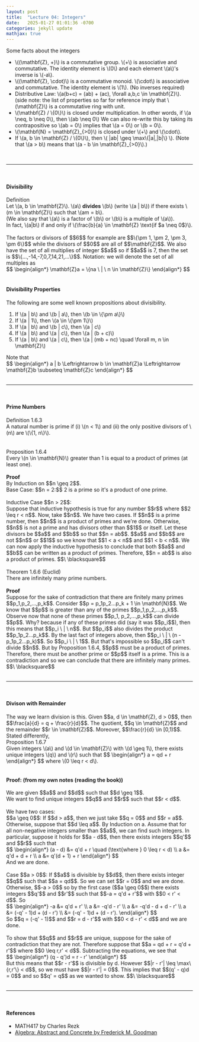 ```yaml
---
layout: post
title:  "Lecture 04: Integers"
date:   2025-01-27 01:01:36 -0700
categories: jekyll update
mathjax: true
---
```

Some facts about the integers
<ul>
	<li>\((\mathbf{Z}, +)\) is a commutative group. \(+\) is associative and commutative. The identity element is \(0\) and each element \(a\)'s inverse is \(-a\).</li>
	<li>\((\mathbf{Z}, \cdot)\) is a commutative monoid. \(\cdot\) is associative and commutative. The identity element is \(1\). (No inverses required)</li>
	<li>Distributive Law: \(a(b+c) = (ab) + (ac), \forall a,b,c \in \mathbf{Z}\). (side note: the list of properties so far for reference imply that \(\mathbf{Z}\) is a commutative ring with unit.</li>
	<li>\(\mathbf{Z} / \{0\}\) is closed under multiplication. In other words, if \(a \neq, b \neq 0\), then \(ab \neq 0\) We can also re-write this by taking its contrapositive so \(ab = 0\) implies that \(a = 0\) or \(b = 0\).</li>
	<li>\(\mathbf{N} = \mathbf{Z}_{>0}\) is closed under \(+\) and \(\cdot\).</li>
	<li>If \(a, b \in \mathbf{Z} / \{0\}\), then \( |ab| \geq \max\{|a|,|b|\} \). (Note that \(a > b\) means that \(a - b \in \mathbf{Z}_{>0}\).)</li>
</ul>
<br>
<hr>
<br>
<!------------------------------------------------------------------------>
<h4><b>Divisibility</b></h4>
<div class="mintheaderdiv">
Definition
</div>
<div class="mintbodydiv">
Let \(a, b \in \mathbf{Z}\). \(a\) <b>divides</b> \(b\) (write \(a | b\)) if there exists \(m \in \mathbf{Z}\) such that \(am = b\).
<br>
(We also say that \(a\) is a factor of \(b\) or \(b\) is a multiple of \(a\)).
<br>
In fact, \(a|b\) if and only if \(\frac{b}{a} \in \mathbf{Z} \text{if $a \neq 0$}\).
</div>
<br>
The factors or divisors of $$6$$ for example are $$\{\pm 1, \pm 2, \pm 3, \pm 6\}$$ while the divisors of $$0$$ are all of $$\mathbf{Z}$$. We also have the set of all multiplies of integer $$a$$ so if $$a$$ is 7, then the set is $$\{...,-14,-7,0,7,14,21,...\}$$. Notation: we will denote the set of all multiples as
<div> 
$$
\begin{align*}
\mathbf{Z}a = \{na \ | \ n \in \mathbf{Z}\}
\end{align*}
$$
</div>
<br>
<!------------------------------------------------------------------------>
<h4><b>Divisibility Properties</b></h4>
The following are some well known propositions about divisibility.
<ol>
	<li>If \(a | b\) and \(b | a\), then \(b \in \{\pm a\}\)</li>
	<li>If \(a | 1\), then \(a \in \{\pm 1\}\)</li>
	<li>If \(a | b\) and \(b | c\), then \(a | c\)</li>
	<li>If \(a | b\) and \(a | c\), then \(a | (b + c)\)</li>
	<li>If \(a | b\) and \(a | c\), then \(a | (mb + nc) \quad \forall m, n \in \mathbf{Z}\)</li>
</ol>
Note that 
<div> 
$$
\begin{align*}
a | b \Leftrightarrow b \in \mathbf{Z}a \Leftrightarrow \mathbf{Z}b \subseteq \mathbf{Z}c
\end{align*}
$$
</div>
<br>
<hr>
<br>
<!------------------------------------------------------------------------>
<h4><b>Prime Numbers</b></h4>
<div class="mintheaderdiv">
Definition 1.6.3
</div>
<div class="mintbodydiv">
A natural number is prime if (i) \(n < 1\) and (ii) the only positive divisors of \(n\) are \(\{1, n\}\).
</div>
<br>
<br>
<!------------------------------------------------------------------------------->
<div class="peachheaderdiv">
Proposition 1.6.4
</div>
<div class="peachbodydiv">
Every \(n \in \mathbf{N}\) greater than 1 is equal to a product of primes (at least one).
</div>
<br>
<!------------------------------------------------------------------------------->
<b>Proof</b><br>
By Induction on $$n \geq 2$$. 
<br>
Base Case: $$n = 2:$$ 2 is a prime so it's a product of one prime.
<br>
<br>
Inductive Case $$n > 2$$: 
<br>
Suppose that inductive hypothesis is true for any number $$r$$ where $$2 \leq r < n$$. Now, take $$n$$. We have two cases. If $$n$$ is a prime number, then $$n$$ is a product of primes and we're done. Otherwise, $$n$$ is not a prime and has divisors other than $$1$$ or itself. Let these divisors be $$a$$ and $$b$$ so that $$n = ab$$. $$a$$ and $$b$$ are not $$n$$ or $$1$$ so we know that $$1 < a < n$$ and $$1 < b < n$$. We can now apply the inductive hypothesis to conclude that both $$a$$ and $$b$$ can be written as a product of primes. Therefore, $$n = ab$$ is also a product of primes. $$\ \blacksquare$$ 
<br>
<br>
<!------------------------------------------------------------------------------>
<div class="yellowheaderdiv">
Theorem 1.6.6 (Euclid)
</div>
<div class="yellowbodydiv">
There are infinitely many prime numbers.
</div>
<br>
<b>Proof</b>
<br>
Suppose for the sake of contradiction that there are finitely many primes $$p_1,p_2,...,p_k$$. Consider $$p = p_1p_2...p_k + 1 \in \mathbf{N}$$. We know that $$p$$ is greater than any of the primes $$p_1,p_2,...,p_k$$. Observe now that none of these primes $$p_1, p_2,...,p_k$$ can divide $$p$$. Why? because if any of these primes did (say it was $$p_i$$), then this means that $$p_i \ | \ n$$. But $$p_i$$ also divides the product $$p_1p_2...p_k$$. By the last fact of integers above, then $$p_i \ | \ (n - p_1p_2...p_k)$$. So $$p_i \ | \ 1$$. But that's impossible so $$p_i$$ can't divide $$n$$. But by Proposition 1.6.4, $$p$$ must be a product of primes. Therefore, there must be another prime or $$p$$ itself is a prime. This is a contradiction and so we can conclude that there are infinitely many primes. $$\ \blacksquare$$
<br>
<br>
<hr>
<br>
<!------------------------------------------------------------------------>
<h4><b>Divison with Remainder</b></h4>
The way we learn division is this. Given $$a, d \in \mathbf{Z}, d > 0$$, then $$\frac{a}{d} = q + \frac{r}{d}$$. The quotient, $$q \in \mathbf{Z}$$ and the remainder $$r \in \mathbf{Z}$$. Moreover, $$\frac{r}{d} \in [0,1)$$. Stated differently,
<br>
<div class="peachheaderdiv">
Proposition 1.6.7
</div>
<div class="peachbodydiv">
Given integers \(a\) and \(d \in \mathbf{Z}\) with \(d \geq 1\), there exists unique integers \(q\) and \(r\) such that 
$$
\begin{align*}
a = qd + r
\end{align*}
$$
where \(0 \leq r < d\). 
</div>
<!------------------------------------------------------------------------>
<br>
<br>
<b>Proof: (from my own notes (reading the book))</b>
<br>
<br>
We are given $$a$$ and $$d$$ such that $$d \geq 1$$. <br>
We want to find unique integers $$q$$ and $$r$$ such that $$r < d$$.
<br>
<br>
We have two cases:
<br>
$$a \geq 0$$: If $$d > a$$, then we just take $$q = 0$$ and $$r = a$$.<br>
Otherwise, suppose that $$d \leq a$$. By Induction on a. Assume that for all non-negative integers smaller than $$a$$, we can find such integers. In particular, suppose it holds for $$a - d$$, then there exists integers $$q'$$ and $$r$$ such that
<div> 
$$
\begin{align*}
(a - d) &= q'd + r \quad (\text{where } 0 \leq r < d) \\
a &= q'd + d + r \\
a &= q'(d + 1) + r 
\end{align*}
$$
</div>
And we are done.
<br>
<br>
Case $$a > 0$$: If $$a$$ is divisible by $$d$$, then there exists integer $$q$$ such that $$a = qd$$. So we can set $$r = 0$$ and we are done.
<br>
Otherwise, $$-a > 0$$ so by the first case ($$a \geq 0$$) there exists integers $$q'$$ and $$r'$$ such that $$-a = q'd + r'$$ with $$0 < r' < d$$. So
<div> 
$$
\begin{align*}
-a &= q'd + r' \\
a &= -q'd - r' \\
a &= -q'd - d + d - r' \\
a &= (-q' - 1)d + (d - r') \\
  &= (-q' - 1)d + (d - r').
\end{align*}
$$
</div>
So $$q = (-q' - 1)$$ and $$r = d - r'$$ with $$0 < d - r' < d$$ and we are done.
<br>
<br>
To show that $$q$$ and $$r$$ are unique, suppose for the sake of contradiction that they are not. Therefore suppose that $$a = qd + r = q'd + r'$$ where $$0 \leq r,r' < d$$. Subtracting the equations, we see that
<div> 
$$
\begin{align*}
(q - q')d = r - r'
\end{align*}
$$
</div>
But this means that $$r - r'$$ is divisible by d. However $$|r - r'| \leq \max\{r,r'\} < d$$, so we must have $$|r - r'| = 0$$. This implies that $$(q' - q)d = 0$$ and so $$q' = q$$ as we wanted to show. $$\ \blacksquare$$
<br>
<br>
<hr>
<br>
<!------------------------------------------------------------------------>
<h4><b>References</b></h4>
<ul>
<li>MATH417 by Charles Rezk</li>
<li><a href="https://homepage.divms.uiowa.edu/~goodman/algebrabook.dir/algebrabook.html">Algebra: Abstract and Concrete by Frederick M. Goodman</a></li>
</ul>






















